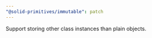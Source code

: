 ```yaml
---
"@solid-primitives/immutable": patch
---
```


Support storing other class instances than plain objects.
